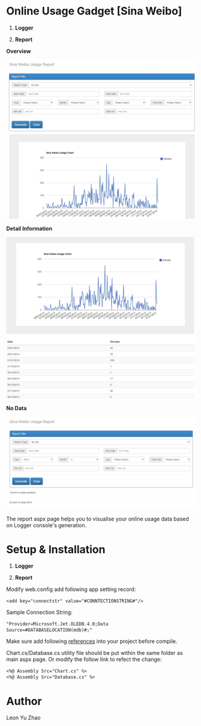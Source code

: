 Online Usage Gadget [Sina Weibo]
================================
1. **Logger**

2. **Report**

**Overview**

![ScreenShot](https://raw.githubusercontent.com/leonyuzhao/OnlineUsageGadget-SinaWeibo-/master/screenshots/ReportOverview.jpg)

**Detail Information**

![ScreenShot](https://raw.githubusercontent.com/leonyuzhao/OnlineUsageGadget-SinaWeibo-/master/screenshots/ReportWithDetail.jpg)

**No Data**

![ScreenShot](https://raw.githubusercontent.com/leonyuzhao/OnlineUsageGadget-SinaWeibo-/master/screenshots/ReportWithNoData.jpg)


The report aspx page helps you to visualise your online usage data based on Logger console's generation.

Setup & Installation
====================
1. **Logger**

2. **Report**

Modify web.config add following app setting record:
  
  ```
  <add key="connectstr" value="#CONNTECTIONSTRING#"/>
  ```

Sample Connection String:

  ```
  "Provider=Microsoft.Jet.OLEDB.4.0;Data Source=#DATABASELOCATION(mdb)#;"
  ```
  
Make sure add following <a href="https://github.com/leonyuzhao/Utility-CodeSnippet-" target="_blank">references</a> into your project before compile. 

Chart.cs/Database.cs utility file should be put within the same folder as main aspx page. Or modify the follow link to refect the change:

  ```
  <%@ Assembly Src="Chart.cs" %>
  <%@ Assembly Src="Database.cs" %>
  ```
  
Author
======
Leon Yu Zhao
